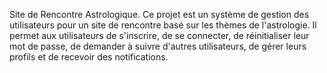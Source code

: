 Site de Rencontre Astrologique.
Ce projet est un système de gestion des utilisateurs pour un site de rencontre basé sur les thèmes de l'astrologie. Il permet aux utilisateurs de s'inscrire, 
de se connecter, de réinitialiser leur mot de passe, de demander à suivre d'autres utilisateurs, de gérer leurs profils et de recevoir des notifications.
